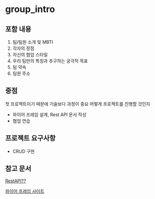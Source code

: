 # group_intro

## 포함 내용
1. 팀/팀원 소개 및 MBTI
2. 각자의 장점
3. 자신의 협업 스타일
4. 우리 팀만의 특징과 추구하는 궁극적 목표
5. 팀 약속
6. 팀원 주소

## 중점
첫 프로젝트이기 때문에 기술보다 과정이 중요
어떻게 프로젝트를 진행할 것인지
- 와이어 프레임 설계, Rest API 문서 작성
- 협업 연습

## 프로젝트 요구사항
- CRUD 구현

## 참고 문서

[RestAPI??](https://khj93.tistory.com/entry/%EB%84%A4%ED%8A%B8%EC%9B%8C%ED%81%AC-REST-API%EB%9E%80-REST-RESTful%EC%9D%B4%EB%9E%80)


[와이어 프레임 사이트](https://app.moqups.com/unsaved/399fbff7/edit/page/ad64222d5)